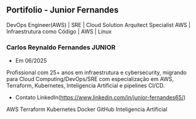 ## Portifolio -  Junior Fernandes



DevOps Engineer(AWS) | SRE | Cloud Solution Arquitect Specialist AWS | Infraestrutura como Código | AWS | Linux

### Carlos Reynaldo Fernandes JUNIOR
- Em 06/2025

Profissional com 25+ anos em infraestrutura e cybersecurity, migrando para Cloud Computing/DevOps/SRE com especialização em AWS, Terraform, Kubernetes, Inteligencia Artificial e pipelines CI/CD.

- Contato LinkedIn(https://www.linkedin.com/in/junior-fernandes65/) 

AWS
Terraform
Kubernetes
Docker
GitHub
Inteligencia Artificial

